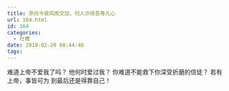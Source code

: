 ```yaml
---
title: 奈何今夜风雨交加，何人识得吾等凡心
url: 164.html
id: 164
categories:
  - 吐槽
date: 2018-02-28 00:44:46
tags:
---
```


难道上帝不爱我了吗？ 他何时爱过我？ 你难道不能救下你深受折磨的信徒？ 若有上帝，事皆可为 到最后还是得靠自己！